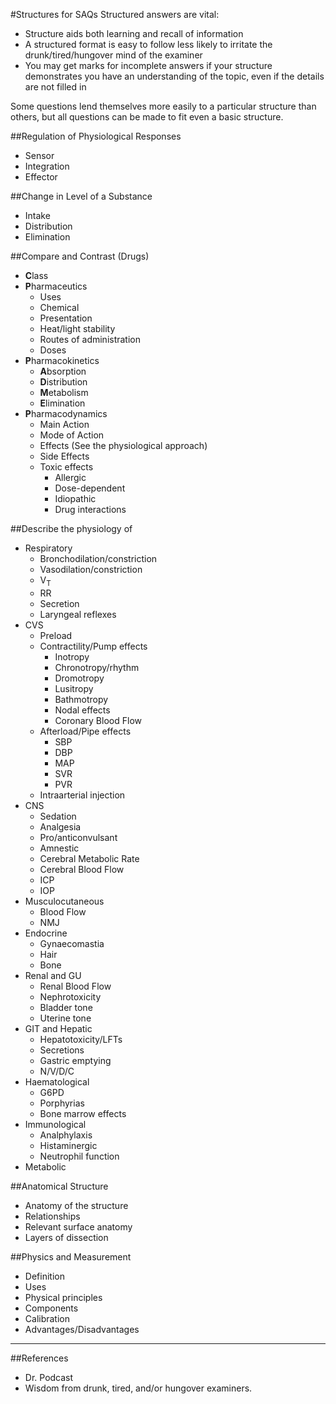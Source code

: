 #Structures for SAQs
Structured answers are vital:
* Structure aids both learning and recall of information
* A structured format is easy to follow less likely to irritate the drunk/tired/hungover mind of the examiner
* You may get marks for incomplete answers if your structure demonstrates you have an understanding of the topic, even if the details are not filled in

Some questions lend themselves more easily to a particular structure than others, but all questions can be made to fit even a basic structure.

##Regulation of Physiological Responses
* Sensor
* Integration
* Effector

##Change in Level of a Substance
* Intake
* Distribution
* Elimination

##Compare and Contrast (Drugs)
* **C**lass
* **P**harmaceutics
    * Uses
    * Chemical
    * Presentation
    * Heat/light stability
    * Routes of administration
    * Doses
* **P**harmacokinetics
    * **A**bsorption
    * **D**istribution
    * **M**etabolism
    * **E**limination
* **P**harmacodynamics
    * Main Action
    * Mode of Action
    * Effects (See the physiological approach)
    * Side Effects
    * Toxic effects
        * Allergic
        * Dose-dependent
        * Idiopathic
        * Drug interactions

##Describe the physiology of
* Respiratory
    * Bronchodilation/constriction
    * Vasodilation/constriction
    * V<sub>T</sub>
    * RR
    * Secretion
    * Laryngeal reflexes
* CVS
    * Preload
    * Contractility/Pump effects
        * Inotropy
        * Chronotropy/rhythm
        * Dromotropy
        * Lusitropy
        * Bathmotropy
        * Nodal effects
        * Coronary Blood Flow
    * Afterload/Pipe effects
        * SBP
        * DBP
        * MAP
        * SVR
        * PVR
    * Intraarterial injection
* CNS
    * Sedation
    * Analgesia
    * Pro/anticonvulsant
    * Amnestic
    * Cerebral Metabolic Rate
    * Cerebral Blood Flow
    * ICP
    * IOP
* Musculocutaneous
    * Blood Flow
    * NMJ
* Endocrine
    * Gynaecomastia
    * Hair
    * Bone
* Renal and GU
    * Renal Blood Flow
    * Nephrotoxicity
    * Bladder tone
    * Uterine tone
* GIT and Hepatic
    * Hepatotoxicity/LFTs
    * Secretions
    * Gastric emptying
    * N/V/D/C
* Haematological
    * G6PD
    * Porphyrias
    * Bone marrow effects
* Immunological
    * Analphylaxis
    * Histaminergic
    * Neutrophil function
* Metabolic

##Anatomical Structure
* Anatomy of the structure
* Relationships
* Relevant surface anatomy
* Layers of dissection  

##Physics and Measurement
* Definition
* Uses
* Physical principles
* Components
* Calibration
* Advantages/Disadvantages

---

##References
* Dr. Podcast
* Wisdom from drunk, tired, and/or hungover examiners.
